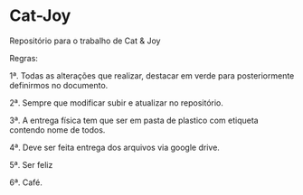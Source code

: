 # Cat-Joy
Repositório para o trabalho de Cat &amp; Joy

Regras:

1ª. Todas as alterações que realizar, destacar em verde para posteriormente definirmos no documento.

2ª. Sempre que modificar subir e atualizar no repositório.

3ª. A entrega física tem que ser em pasta de plastico com etiqueta contendo nome de todos.

4ª. Deve ser feita entrega dos arquivos via google drive.

5ª. Ser feliz

6ª. Café.
